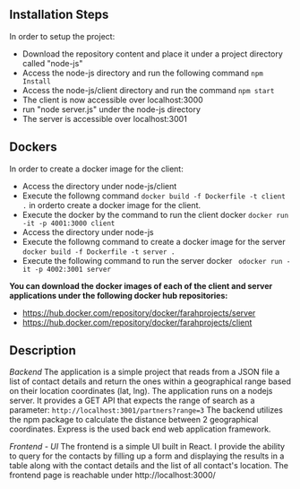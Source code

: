 ## Installation Steps
In order to setup the project:
- Download the repository content and place it under a project directory called "node-js"
- Access the node-js directory and run the following command
 ```npm Install```
- Access the node-js/client directory and run the command 
 ```npm start```
- The client is now accessible over localhost:3000
- run "node server.js" under the node-js directory
- The server is accessible over localhost:3001


## Dockers
In order to create a docker image for the client:
- Access the directory under node-js/client
- Execute the followng command 
```docker build -f Dockerfile -t client .``` 
in orderto create a docker image for the client.
- Execute the docker by the command to run the client docker
 ```docker run -it -p 4001:3000 client```
- Access the directory under node-js
- Execute the followng command to create a docker image for the server
```docker build -f Dockerfile -t server .```
- Execute the following command to run the server docker
``` odocker run -it -p 4002:3001 server```

**You can download the docker images of each of the client and server applications under the following docker hub repositories:**
- https://hub.docker.com/repository/docker/farahprojects/server
- https://hub.docker.com/repository/docker/farahprojects/client


## Description 
*Backend*
The application is a simple project that reads from a JSON file a list of contact details and return the ones within a geographical range based on their location coordinates (lat, lng).
The application runs on a nodejs server. It provides a GET API that expects the range of search as a parameter:
```http://localhost:3001/partners?range=3```
The backend utilizes the npm package to calculate the distance between 2 geographical coordinates.
Express is the used back end web application framework.

*Frontend - UI*
The frontend is a simple UI built in React. I provide the ability to query for the contacts by filling up a form and displaying the results in a table along with the contact details and the list of all contact's location.
The frontend page is reachable under http://localhost:3000/


